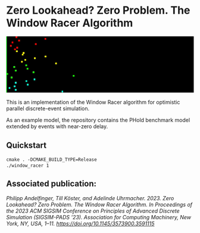 # Zero Lookahead? Zero Problem. The Window Racer Algorithm

![Window Racer animation](animation.gif)

This is an implementation of the Window Racer algorithm for optimistic parallel discrete-event simulation.

As an example model, the repository contains the PHold benchmark model extended by events with near-zero delay.

## Quickstart

```
cmake . -DCMAKE_BUILD_TYPE=Release
./window_racer 1
```

## Associated publication:

*Philipp Andelfinger, Till Köster, and Adelinde Uhrmacher. 2023. Zero Lookahead? Zero Problem. The Window Racer Algorithm. In Proceedings of the 2023 ACM SIGSIM Conference on Principles of Advanced Discrete Simulation (SIGSIM-PADS '23). Association for Computing Machinery, New York, NY, USA, 1–11. https://doi.org/10.1145/3573900.3591115*
